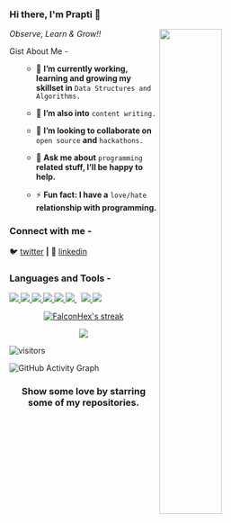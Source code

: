 ### Hi there, I'm Prapti 👋
<img src="https://imgur.com/Z9n1y5S.gif" height=47% width=47% align="right">


*Observe, Learn & Grow!!*

Gist About Me -
<ul>
    
- 🔭 <b>I’m currently working, learning and growing my skillset in</b> <code>Data Structures and Algorithms.</code>   
    
- 🌱 <b>I’m also into</b> <code>content writing.</code>
    
- 👯 <b>I’m looking to collaborate on</b> <code>open source</code> <b>and</b> <code>hackathons.</code>     

- 💬 <b>Ask me about</b> <code>programming</code> <b>related stuff, I'll be happy to help.</b>  
    
- ⚡ <b>Fun fact: I have a</b> <code>love/hate</code> <b>relationship with programming.</b>   
    
</ul>

<h3 align="left">Connect with me - </h3>

🐦 [twitter][twitter] **|** 
👔 [linkedin][linkedin]

[twitter]: https://twitter.com/DevgunPrapti
[linkedin]: https://www.linkedin.com/in/prapti-devgun-a7186a200/

<h3 align="left">Languages and Tools - </h3>

<p align="left"> 
    <a href="https://www.java.com" target="_blank"> <img src="https://img.icons8.com/color/48/000000/java-coffee-cup-logo.png"/> </a>
    <a href="https://www.cplusplus.com" target="_blank"> <img src="https://img.icons8.com/color/48/000000/c-plus-plus-logo.png"/> </a>
    <a href="https://reactjs.org/" target="_blank"> <img src="https://img.icons8.com/color/48/000000/react-native.png"/> </a> 
    <a href="https://developer.mozilla.org/en-US/docs/Web/JavaScript" target="_blank"> <img src="https://img.icons8.com/color/48/000000/javascript.png"/> </a> 
    <a href="https://www.python.org" target="_blank"> <img src="https://img.icons8.com/color/48/000000/python.png"/> </a> 
    <a style="padding-right:8px;" href="https://nodejs.org" target="_blank"> <img src="https://img.icons8.com/color/48/000000/nodejs.png"/> </a> 
    <a href="https://firebase.google.com/" target="_blank"> <img src="https://img.icons8.com/color/48/000000/firebase.png"/> </a> 
    <a href="https://redux.js.org" target="_blank"> <img src="https://img.icons8.com/color/48/000000/redux.png"/> </a>
</p>

<p align="center">
    <a href="https://github.com/praptidevgun25/github-readme-streak-stats">
        <img title="🔥 Get streak stats for your profile at git.io/streak-stats" alt="FalconHex's streak" src="https://github-readme-streak-stats.herokuapp.com/?user=FalconHex&theme=black-ice&hide_border=true&stroke=0000&background=060A0CD0"/>
    </a>
</p>

<p align="center">
<img src = "https://github-readme-stats.vercel.app/api?username=praptidevgun25&&show_icons=true&title_color=ffffff&icon_color=bb2acf&text_color=daf7dc&bg_color=151515">
</p
 
![visitors](https://visitor-badge.laobi.icu/badge?page_id=Ask-Prapti.Ask-Prapti)
    
![GitHub Activity Graph](https://activity-graph.herokuapp.com/graph?username=praptidevgun25) 

<h3 align="center">Show some love by starring some of my repositories.</h3>


